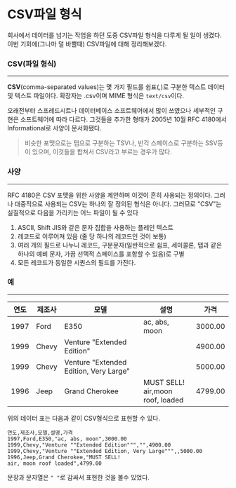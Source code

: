 # CSV파일 형식

회사에서 데이터를 넘기는 작업을 하던 도중 CSV파일 형식을 다루게 될 일이 생겼다. 이번 기회에(그나마 덜 바쁠때) CSV파일에 대해 정리해보겠다.

### CSV(파일 형식)

---

**CSV**(comma-separated values)는 몇 가지 필드를 쉼표(,)로 구분한 텍스트 데이터 및 텍스트 파일이다. 확장자는 .csv이며 MIME 형식은 `text/csv`이다. 

오래전부터 스프레드시트나 데이터베이스 소프트웨어에서 많이 쓰였으나 세부적인 구현은 소프트웨어에 따라 다르다. 그것들을 추가한 형태가 2005년 10월 RFC 4180에서 Informational로 사양이 문서화됐다.

>  비슷한 포맷으로는 탭으로 구분하는 TSV나, 반각 스페이스로 구분하는 SSV등이 있으며, 이것들을 합쳐서 CSV라고 부르는 경우가 많다.



### 사양

---

RFC 4180은 CSV 포맷을 위한 사양을 제안하며 이것이 흔히 사용되는 정의이다. 그러나 대중적으로 사용되는 CSV는 하나의 잘 정의된 형식은 아니다. 그러므로 "CSV"는 실질적으로 다음을 가리키는 어느 파일이 될 수 있다

1. ASCII, Shift JIS와 같은 문자 집합을 사용하는 플레인 텍스트
2. 레코드로 이루어져 있음 (줄 당 하나의 레코드인 것이 보통)
3. 여러 개의 필드로 나누니 레코드, 구분문자(일반적으로 쉼표, 세미콜론, 탭과 같은 하나의 예비 문자, 가끔 선택적 스페이스를 포함할 수 있음)로 구별
4. 모든 레코드가 동일한 시퀀스의 필드를 가진다.



### 예

---

| 연도 | 제조사 | 모델                                   | 설명                                  | 가격    |
| ---- | ------ | -------------------------------------- | ------------------------------------- | ------- |
| 1997 | Ford   | E350                                   | ac, abs, moon                         | 3000.00 |
| 1999 | Chevy  | Venture "Extended Edition"             |                                       | 4900.00 |
| 1999 | Chevy  | Venture "Extended Edition, Very Large" |                                       | 5000.00 |
| 1996 | Jeep   | Grand Cherokee                         | MUST SELL!<br />air,moon roof, loaded | 4799.00 |

위의 데이터 표는 다음과 같이 CSV형식으로 표현할 수 있다.

```text
연도,제조사,모델,설명,가격
1997,Ford,E350,"ac, abs, moon",3000.00
1999,Chevy,"Venture ""Extended Edition""","",4900.00
1999,Chevy,"Venture ""Extended Edition, Very Large""",,5000.00
1996,Jeep,Grand Cherokee,"MUST SELL!
air, moon roof loaded",4799.00
```

문장과 문자열은 `" "`로 감싸서 표현한 것을 볼수 있었다.

